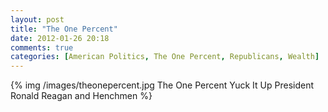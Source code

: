 ```yaml
---
layout: post
title: "The One Percent"
date: 2012-01-26 20:18
comments: true
categories: [American Politics, The One Percent, Republicans, Wealth]
---
```

{% img /images/theonepercent.jpg The One Percent Yuck It Up President Ronald Reagan and Henchmen %}